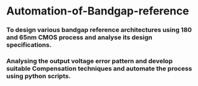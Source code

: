 # Automation-of-Bandgap-reference
### To design various bandgap reference architectures using 180 and 65nm CMOS process and analyse its design specifications.
### Analysing the output voltage error pattern and develop suitable Compensation techniques and automate the process using python scripts.
